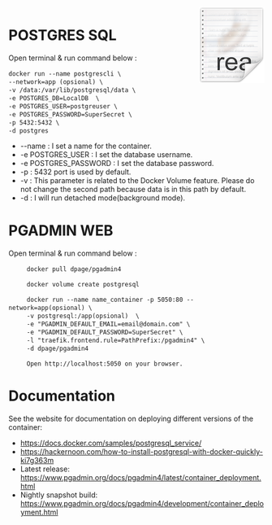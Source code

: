 <img src="icon.png" align="right" />

# POSTGRES SQL
Open terminal & run command below :

```
docker run --name postgrescli \ 
--network=app (opsional) \
-v /data:/var/lib/postgresql/data \
-e POSTGRES_DB=LocalDB  \
-e POSTGRES_USER=postgreuser \ 
-e POSTGRES_PASSWORD=SuperSecret \
-p 5432:5432 \
-d postgres
```
- --name : I set a name for the container.
- -e POSTGRES_USER : I set the database username.
- -e POSTGRES_PASSWORD : I set the database password.
- -p : 5432 port is used by default. 
- -v : This parameter is related to the Docker Volume feature. Please do not change the second path because data is in this path by default.
- -d : I will run detached mode(background mode). 

# PGADMIN WEB

Open terminal & run command below :

```
     docker pull dpage/pgadmin4
```
```
     docker volume create postgresql
```
```
     docker run --name name_container -p 5050:80 --network=app(opsional) \
     -v postgresql:/app(opsional)  \ 
     -e "PGADMIN_DEFAULT_EMAIL=email@domain.com" \
     -e "PGADMIN_DEFAULT_PASSWORD=SuperSecret" \
     -l "traefik.frontend.rule=PathPrefix:/pgadmin4" \
     -d dpage/pgadmin4
```
```
     Open http://localhost:5050 on your browser. 
```

# Documentation
See the website for documentation on deploying different versions of the container:

- https://docs.docker.com/samples/postgresql_service/
- https://hackernoon.com/how-to-install-postgresql-with-docker-quickly-ki7g363m
- Latest release: https://www.pgadmin.org/docs/pgadmin4/latest/container_deployment.html
- Nightly snapshot build: https://www.pgadmin.org/docs/pgadmin4/development/container_deployment.html

